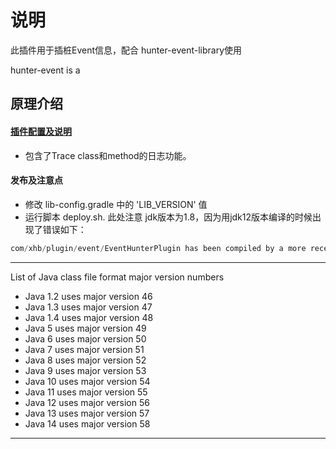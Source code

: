 # 说明
此插件用于插桩Event信息，配合 hunter-event-library使用

hunter-event is a

## 原理介绍


#### [插件配置及说明](./src/main/resources/plugin.helper)
- 包含了Trace class和method的日志功能。

#### 发布及注意点
- 修改 lib-config.gradle 中的 'LIB_VERSION' 值
- 运行脚本 deploy.sh. 此处注意 jdk版本为1.8，因为用jdk12版本编译的时候出现了错误如下：
```java
com/xhb/plugin/event/EventHunterPlugin has been compiled by a more recent version of the Java Runtime (class file version 56.0), this version of the Java Runtime only recognizes class file versions up to 52.0
```

---

List of Java class file format major version numbers
- Java 1.2 uses major version 46
- Java 1.3 uses major version 47
- Java 1.4 uses major version 48
- Java 5 uses major version 49
- Java 6 uses major version 50
- Java 7 uses major version 51
- Java 8 uses major version 52
- Java 9 uses major version 53
- Java 10 uses major version 54
- Java 11 uses major version 55
- Java 12 uses major version 56
- Java 13 uses major version 57
- Java 14 uses major version 58

---